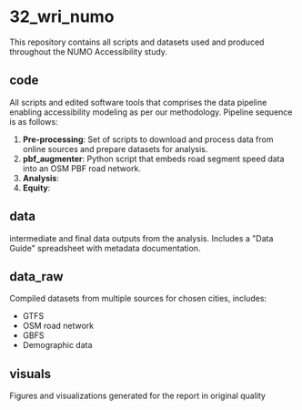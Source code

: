 # 32_wri_numo
This repository contains all scripts and datasets used and produced throughout the NUMO Accessibility study.
 ## code
All scripts and edited software tools that comprises the data pipeline enabling accessibility modeling as per our methodology. Pipeline sequence is as follows:
1. **Pre-processing**: Set of scripts to download and process data from online sources and prepare datasets for analysis.
2. **pbf_augmenter**: Python script that embeds road segment speed data into an OSM PBF road network.
3. **Analysis**:
4. **Equity**:
## data
intermediate and final data outputs from the analysis. Includes a "Data Guide" spreadsheet with metadata documentation.
## data_raw
Compiled datasets from multiple sources for chosen cities, includes:
 - GTFS
 - OSM road network
 - GBFS
 - Demographic data
## visuals
Figures and visualizations generated for the report in original quality

